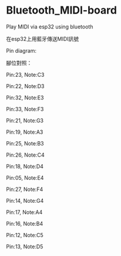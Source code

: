 # Bluetooth_MIDI-board
Play MIDI via esp32 using bluetooth

在esp32上用藍牙傳送MIDI訊號

Pin diagram:

腳位對照：

  Pin:23, Note:C3
  
  Pin:22, Note:D3
  
  Pin:32, Note:E3
  
  Pin:33, Note:F3
  
  Pin:21, Note:G3
  
  Pin:19, Note:A3
  
  Pin:25, Note:B3
  
  Pin:26, Note:C4
  
  Pin:18, Note:D4
  
  Pin:05, Note:E4
  
  Pin:27, Note:F4
  
  Pin:14, Note:G4
  
  Pin:17, Note:A4
  
  Pin:16, Note:B4
  
  Pin:12, Note:C5
  
  Pin:13, Note:D5
  
